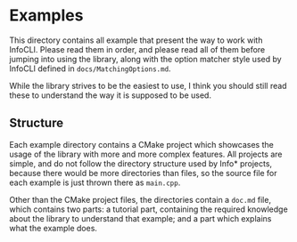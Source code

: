 # Examples

This directory contains all example that present the way to work with InfoCLI. 
Please read them in order, and please read all of them before jumping into using the library,
along with the option matcher style used by InfoCLI defined in `docs/MatchingOptions.md`.

While the library strives to be the easiest to use, I think you should still read these
to understand the way it is supposed to be used.

## Structure

Each example directory contains a CMake project which showcases the usage of the library
with more and more complex features. 
All projects are simple, and do not follow the directory structure used by Info*
projects, because there would be more directories than files, so the source file 
for each example is just thrown there as `main.cpp`.

Other than the CMake project files, the directories contain a `doc.md` file,
which contains two parts: a tutorial part, containing the required knowledge
about the library to understand that example; and a part which explains what the example
does.
